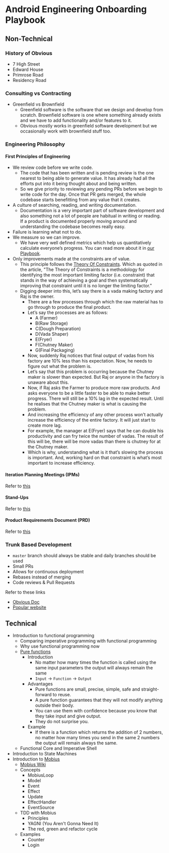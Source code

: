 # Android Engineering Onboarding Playbook

## Non-Technical

### History of Obvious

- 7 High Street
- Edward House
- Primrose Road
- Residency Road

### Consulting vs Contracting

- Greenfield vs Brownfield
  - Greenfield software is the software that we design and develop from scratch. Brownfield software is one where something already exists and we have to add functionality and/or features to it.
  - Obvious mostly works in greenfield software development but we occasionally work with brownfield stuff too.

### Engineering Philosophy

#### First Principles of Engineering

- We review code before we write code.
  - The code that has been written and is pending review is the one nearest to being able to generate value. It has already had all the efforts put into it being thought about and being written.
  - So we give priority to reviewing any pending PRs before we begin to write code for the day. Once that PR gets merged, the whole codebase starts benefitting from any value that it creates.
- A culture of searching, reading, and writing documentation.
  - Documentation is a very important part of software development and also something not a lot of people are habitual in writing or reading. If a product is documented properly moving around and understanding the codebase becomes really easy.
- Failure is learning what not to do.
- We measure so we can improve.
  - We have very well defined metrics which help us quantitatively calculate everyone’s progress. You can read more about it in [our Playbook](https://playbook.obvious.in/career-growth/engineering-growth-framework).
- Only improvements made at the constraints are of value.
  - This principle follows the [Theory Of Constraints](https://www.leanproduction.com/theory-of-constraints.html). Which as quoted in the article, "The Theory of Constraints is a methodology for identifying the most important limiting factor (i.e. constraint) that stands in the way of achieving a goal and then systematically improving that constraint until it is no longer the limiting factor."
  - Digging deeper into this, let’s say there is a vada making factory and Raj is the owner.
    - There are a few processes through which the raw material has to go through to produce the final product.
    - Let’s say the processes are as follows:
      - A (Farmer)
      - B(Raw Storage)
      - C(Dough Preparation)
      - D(Vada Shaper)
      - E(Fryer)
      - F(Chutney Maker)
      - G(Final Packaging)
    - Now, suddenly Raj notices that final output of vadas from his factory are 10% less than his expectation. Now, he needs to figure out what the problem is.
    - Let’s say that this problem is occurring because the Chutney maker is slower than expected. But Raj or anyone in the factory is unaware about this.
    - Now, if Raj asks the Farmer to produce more raw products. And asks everyone to be a little faster to be able to make better progress. There will still be a 10% lag in the expected result. Until he realises that the Chutney maker is what is causing the problem.
    - And increasing the efficiency of any other process won’t actually increase the efficiency of the entire factory. It will just start to create more lag.
    - For example, the manager at E(Fryer) says that he can double his productivity and can fry twice the number of vadas. The result of this will be, there will be more vadas than there is chutney for at the Chutney maker.
    - Which is why, understanding what is it that’s slowing the process is important. And, working hard on that constraint is what’s most important to increase efficiency.

#### Iteration Planning Meetings (IPMs)

Refer to [this](https://engineering.obvious.in/iteration-planning-meetings)

#### Stand-Ups

Refer to [this](https://engineering.obvious.in/daily-standup-meetings)

#### Product Requirements Document (PRD)

Refer to [this](https://engineering.obvious.in/product-requirements-document)

### Trunk Based Development

- `master` branch should always be stable and daily branches should be used
- Small PRs
- Allows for continuous deployment
- Rebases instead of merging
- Code reviews & Pull Requests

Refer to these links

- [Obvious Doc](https://engineering.obvious.in/release-engineering/trunk-based-development)
- [Popular website](https://trunkbaseddevelopment.com/)

## Technical

- Introduction to functional programming
  - Comparing imperative programming with functional programming
  - Why use functional programming now
  - [Pure functions](https://engineering.obvious.in/learning/lessons/001-function-purity)
    - Introduction
      - No matter how many times the function is called using the same input parameters the output will always remain the same
      - `Input` -> `Function` -> `Output`
    - Advantages
      - Pure functions are small, precise, simple, safe and straight-forward to reuse.
      - A pure function guarantees that they will not modify anything outside their body.
      - You can use them with confidence because you know that they take input and give output.
      - They do not surprise you.
    - Example
      - If there is a function which returns the addition of 2 numbers, no matter how many times you send in the same 2 numbers the output will remain always the same.
  - Functional Core and Imperative Shell
- Introduction to State Machines
- Introduction to [Mobius](https://github.com/spotify/mobius)
  - [Mobius Wiki](https://github.com/spotify/mobius)
  - Concepts
    - MobiusLoop
    - Model
    - Event
    - Effect
    - Update
    - EffectHandler
    - EventSource
  - TDD with Mobius
    - Principles
    - YAGNI (You Aren't Gonna Need It)
    - The red, green and refactor cycle
  - Examples
    - Counter
    - Login
